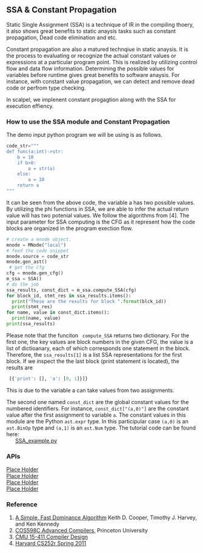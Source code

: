 
## SSA & Constant Propagation

Static Single Assignment (SSA) is a technique of IR in the compiling thoery, it also shows great benefits to static anaysis tasks such as constant propagation, Dead code elimination and etc.

Constant propagation are also a matured technqiue in static anaysis. It is the process to evaluating or recognize the actual constant values or expressions at a particular program point.  This is realized by utilizing control flow and data flow information. Determining the possible values for variables before runtime gives great benefits to software anaysis. For instance, with constant value propagation, we can detect and remove dead code or perfrom type checking. 

 
In scalpel, we implenent constant progagtion along with the SSA for execution effiency.  

### How to use the SSA module and Constant Propagation

The demo input python program we will be using is as follows.
```python
code_str="""
def func(a:int)->str:
    b = 10
    if b>0:
        a = str(a)
    else:
        a = 10
    return a
"""
```
It can be seen from the above code, the variable a has two possible values. By utilizing the phi functions in SSA, we are able to infer the actual return value will has two potenial values. We follow the algorithms from [4]. The input parameter for SSA computing is the CFG as it represent how the code blocks are organized in the program exection flow. 

```python
# create a mnode object.
mnode = MNode("local")
# feed the code snippet
mnode.source = code_str 
mnode.gen_ast()
 # get the cfg
cfg = mnode.gen_cfg() 
m_ssa = SSA()
# do the job
ssa_results, const_dict = m_ssa.compute_SSA(cfg) 
for block_id, stmt_res in ssa_results.items():
  print("These are the results for block ".format(blck_id))
  print(stmt_res)
for name, value in const_dict.items():
  print(name, value)
print(ssa_results)

```

Please note that the funciton ` compute_SSA` returns two dictionary. For the first one, the key values are block numbers in the given CFG, the value is a list of dictioanary, each of which corresponds one statement in the block. Therefore, the `ssa_results[1]` is a list SSA representations for the first block. If we inspect the the last block (print statement is located), the results are 

```python
 [{'print': [], 'a': [0, 1]}]}
```
This is due to the variable a can take values from two assignments. 


The second one named `const_dict` are the global constant values for the numbered identifiers. For instance, `const_dict["(a,0)"]` are the constant value after the first assignment to variable `a`. The constant values in this module are the Python ```ast.expr``` type.  In this participular case `(a,0)` is an `ast.BinOp` type and `(a,1)` is an `ast.Num` type.
The tutorial code can be found here:\
&nbsp;&nbsp;&nbsp;&nbsp;&nbsp;&nbsp;[SSA_example.py](example.com)

### APIs
[Place Holder](placeholder.com)\
[Place Holder](placeholder.com)\
[Place Holder](placeholder.com)\
[Place Holder](placeholder.com)

### Reference
1. [A Simple, Fast Dominance Algorithm](https://www.cs.rice.edu/~keith/EMBED/dom.pdf) Keith D. Cooper, Timothy J. Harvey, and Ken Kennedy
2. [COS598C Advanced Compilers](https://www.cs.princeton.edu/courses/archive/spr04/cos598C/lectures/02-ControlFlow.pdf), Princeton University
3. [CMU 15-411 Compiler Design](https://www.cs.cmu.edu/~fp/courses/15411-f08/lectures/09-ssa.pdf)
4. [Harvard CS252r Spring 2011](https://groups.seas.harvard.edu/courses/cs252/2011sp/slides/Lec04-SSA.pdf)